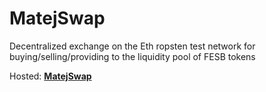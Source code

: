 # MatejSwap
Decentralized exchange on the Eth ropsten test network for buying/selling/providing to the liquidity pool of FESB tokens

Hosted: [**MatejSwap**](https://matejdrazic.github.io/MatejSwap)

